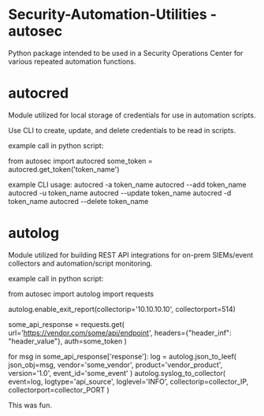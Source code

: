 # Security-Automation-Utilities - autosec
Python package intended to be used in a Security Operations Center for various repeated automation functions. 

# autocred
Module utilized for local storage of credentials for use in automation scripts.

Use CLI to create, update, and delete credentials to be read in scripts. 

example call in python script:

from autosec import autocred
some_token = autocred.get_token('token_name')

example CLI usage:
autocred -a token_name 
autocred --add token_name
autocred -u token_name
autocred --update token_name
autocred -d token_name
autocred --delete token_name

# autolog
Module utilized for building REST API integrations for on-prem SIEMs/event collectors and automation/script monitoring.

example call in python script:

from autosec import autolog
import requests

autolog.enable_exit_report(collectorip='10.10.10.10', collectorport=514)

some_api_response = requests.get(
	url='https://vendor.com/some/api/endpoint',
	headers={"header_inf": "header_value"},
	auth=some_token
)

for msg in some_api_response['response']:
	log = autolog.json_to_leef(
		json_obj=msg,
		vendor='some_vendor',
		product='vendor_product',
		version='1.0',
		event_id='some_event'
	)
	autolog.syslog_to_collector(
		event=log,
		logtype='api_source',
		loglevel='INFO',
		collectorip=collector_IP,
		collectorport=collector_PORT
	)

This was fun. 